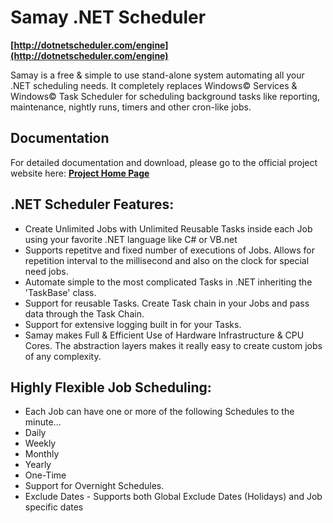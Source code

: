 Samay .NET Scheduler
====================

**[http://dotnetscheduler.com/engine](http://dotnetscheduler.com/engine)**

Samay is a free & simple to use stand-alone system automating all your .NET scheduling needs. It completely replaces Windows© Services & Windows© Task Scheduler for scheduling background tasks like reporting, maintenance, nightly runs, timers and other cron-like jobs. 

Documentation
-------------

For detailed documentation and download, please go to the official project website here: **[Project Home Page](http://dotnetscheduler.com/engine)**


.NET Scheduler Features:
------------------------

* Create Unlimited Jobs with Unlimited Reusable Tasks inside each Job using your favorite .NET language like C# or VB.net
* Supports repetitve and fixed number of executions of Jobs. Allows for repetition interval to the millisecond and also on the clock for special need jobs.
* Automate simple to the most complicated Tasks in .NET inheriting the 'TaskBase' class.
* Support for reusable Tasks. Create Task chain in your Jobs and pass data through the Task Chain.
* Support for extensive logging built in for your Tasks.
* Samay makes Full & Efficient Use of Hardware Infrastructure & CPU Cores. The abstraction layers makes it really easy to create custom jobs of any complexity.

Highly Flexible Job Scheduling:
-------------------------------

* Each Job can have one or more of the following Schedules to the minute...
* Daily
* Weekly
* Monthly
* Yearly
* One-Time
* Support for Overnight Schedules.
* Exclude Dates - Supports both Global Exclude Dates (Holidays) and Job specific dates


